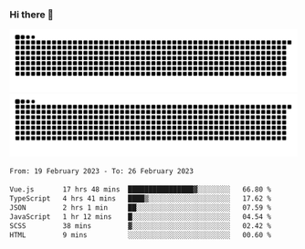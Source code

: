 ### Hi there 👋

![GitHub Snake Light](https://raw.githubusercontent.com/jichangee/jichangee/output/github-snake.svg#gh-light-mode-only)
![GitHub Snake dark](https://raw.githubusercontent.com/jichangee/jichangee/output/github-snake-dark.svg#gh-dark-mode-only)

<!--START_SECTION:waka-->

```text
From: 19 February 2023 - To: 26 February 2023

Vue.js       17 hrs 48 mins  ████████████████▓░░░░░░░░   66.80 %
TypeScript   4 hrs 41 mins   ████▒░░░░░░░░░░░░░░░░░░░░   17.62 %
JSON         2 hrs 1 min     ██░░░░░░░░░░░░░░░░░░░░░░░   07.59 %
JavaScript   1 hr 12 mins    █░░░░░░░░░░░░░░░░░░░░░░░░   04.54 %
SCSS         38 mins         ▓░░░░░░░░░░░░░░░░░░░░░░░░   02.42 %
HTML         9 mins          ░░░░░░░░░░░░░░░░░░░░░░░░░   00.60 %
```

<!--END_SECTION:waka-->

<!--
![GitHub Snake Light](github-snake.svg#gh-light-mode-only)
![GitHub Snake dark](github-snake-dark.svg#gh-dark-mode-only)
-->

<!--
**jichangee/jichangee** is a ✨ _special_ ✨ repository because its `README.md` (this file) appears on your GitHub profile.

Here are some ideas to get you started:

- 🔭 I’m currently working on ...
- 🌱 I’m currently learning ...
- 👯 I’m looking to collaborate on ...
- 🤔 I’m looking for help with ...
- 💬 Ask me about ...
- 📫 How to reach me: ...
- 😄 Pronouns: ...
- ⚡ Fun fact: ...
-->
